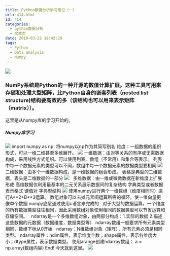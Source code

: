 ```yaml
---
title: Python数据分析学习笔记（一）
url: 414.html
id: 414
categories:
  - python数据分析
  - 文章页
date: 2018-03-22 18:42:29
tags:
  - Python
  - Data analysis
  - Numpy
---
```


![](http://47.100.4.8/wp-content/uploads/2018/03/QQ图片20180322184136.png)

### NumPy系统是Python的一种开源的数值计算扩展。这种工具可用来存储和处理大型矩阵，比Python自身的嵌套列表（nested list structure)结构要高效的多（该结构也可以用来表示矩阵（matrix））。

这里是从numpy库的学习开始的。

##### Numpy库学习

![](http://47.100.4.8/wp-content/uploads/2018/03/自行车自行车自行车自行车自行车行在擦拭的-300x109.png) import numpy as np  将numpy以np作为其简写别名 维度：一组数据的组织形式，可以一维二维甚至多维展开。 ![](http://47.100.4.8/wp-content/uploads/2018/03/啊输出自行车撒大润发-300x92.png) 一维数据：由对等关系的有序或无需数据构成，采用线性方式组织。可以使用列表、数组（不常用）和集合等表示。 列表中每一个数据元素的类型可以不同，数组中每一个数据元素的数据类型要相同 ![](http://47.100.4.8/wp-content/uploads/2018/03/123523453243214-300x68.png) 二维数据：由多个一维数据构成，是一维数据的组合形成。 表格是典型的二维数据，表头是二维数据的一部分 ![](http://47.100.4.8/wp-content/uploads/2018/03/435436456345-300x69.png)   多维数据：由一维或微微数据在新维度上扩展形成 高维数据仅利用最基本的二元关系展示数据间的复杂结构 字典类型或者数据表示格式 键值对 字典型结构 ![](http://47.100.4.8/wp-content/uploads/2018/03/撒多线程傻吊-300x123.png) 使用numpy进行两个一维数组（维度相同时）进行A\*\*2+B\*\*3运算。 数组对象可以去掉元素间运算所需的循环，使一维向量更像单个数据 numpy底层通过使用c语言来完成的   对于大型的数据运算，一个维度的所有数据类型往往相同，因此采用数组对象使用相同的数据类型可以节省运算和存储空间。   ndarray是一个多维数组对象，由两部分构成：1.实际的数据 2.描述这些数据的元数据（数据维度，数据类型等） ndarray数组一般要求所有元素类型相同，数组下标从0开始   ndarray：N维数组对象（矩阵），所有元素必须是相同类型。 ndarray属性：ndim属性，表示维度个数；shape属性，表示各维度大小；dtype属性，表示数据类型。 使用arange创建ndarray数组： a = np.array(数组内容) End! 今天就到这里。 ![](http://47.100.4.8/wp-content/uploads/2018/03/timg-1-300x225.jpg)